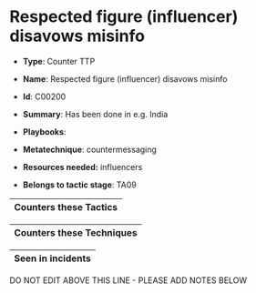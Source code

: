 # Respected figure (influencer) disavows misinfo

* **Type**: Counter TTP

* **Name**: Respected figure (influencer) disavows misinfo

* **Id**: C00200

* **Summary**: Has been done in e.g. India

* **Playbooks**: 

* **Metatechnique**: countermessaging

* **Resources needed:** influencers

* **Belongs to tactic stage**: TA09


| Counters these Tactics |
| ---------------------- |



| Counters these Techniques |
| ------------------------- |



| Seen in incidents |
| ----------------- |


DO NOT EDIT ABOVE THIS LINE - PLEASE ADD NOTES BELOW